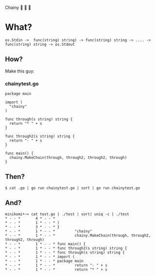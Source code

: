 Chainy :link: :link: :link:

# What?

    os.Stdin ->  func(string) string) -> func(string) string -> .... -> func(string) string -> os.Stdout

## How?
   
   Make this guy:

### chainytest.go

    package main

    import (
      "chainy"
    )

    func through(s string) string {
      return "* " + s
    }

    func through2(s string) string {
      return "- " + s
    }

    func main() {
      chainy.MakeChain(through, through2, through2, through)
    }

## Then?

    $ cat .go | go run chainytest.go | sort | go run chainytest.go

## And? 

    minikomi•~» cat test.go | ./test | sort| uniq -c | ./test
    * - - *       4 * - - * 
    * - - *       1 * - - * )
    * - - *       3 * - - * }
    * - - *       1 * - - *         "chainy"
    * - - *       1 * - - *         chainy.MakeChain(through, through2, through2, through)
    * - - *       1 * - - * func main() {
    * - - *       1 * - - * func through2(s string) string {
    * - - *       1 * - - * func through(s string) string {
    * - - *       1 * - - * import (
    * - - *       1 * - - * package main
    * - - *       1 * - - *         return "- " + s
    * - - *       1 * - - *         return "* " + s
